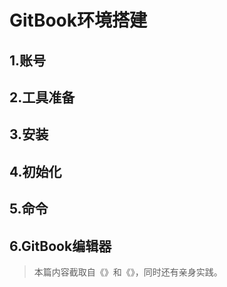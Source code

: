 # GitBook环境搭建
## 1.账号

## 2.工具准备

## 3.安装

## 4.初始化

## 5.命令

## 6.GitBook编辑器


>本篇内容截取自《》和《》，同时还有亲身实践。
